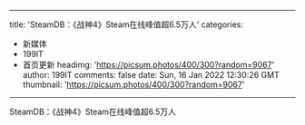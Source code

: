 
---
title: 'SteamDB：《战神4》Steam在线峰值超6.5万人'
categories: 
 - 新媒体
 - 199IT
 - 首页更新
headimg: 'https://picsum.photos/400/300?random=9067'
author: 199IT
comments: false
date: Sun, 16 Jan 2022 12:30:26 GMT
thumbnail: 'https://picsum.photos/400/300?random=9067'
---

<div>   
SteamDB：《战神4》Steam在线峰值超6.5万人  
</div>
            